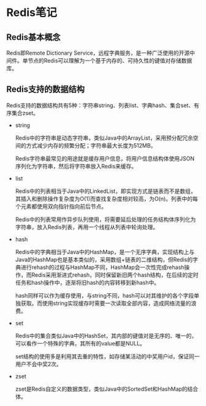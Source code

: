 # Redis笔记

## Redis基本概念

Redis即Remote Dictionary Service，远程字典服务，是一种广泛使用的开源中间件。单节点的Redis可以理解为一个基于内存的、可持久性的键值对存储数据库。

## Redis支持的数据结构

Redis支持的数据结构共有5种：字符串string、列表list、字典hash、集合set、有序集合zset。

- string

  Redis中的字符串是动态字符串，类似Java中的ArrayList，采用预分配冗余空间的方式减少内存的频繁分配；字符串最大长度为512MB。

  Redis字符串最常见的用途就是缓存用户信息，将用户信息结构体使用JSON序列化为字符串，然后将字符串放入Redis来缓存。

- list

  Redis中的列表相当于Java中的LinkedList，即实现方式是链表而不是数组，其插入和删除操作复杂度为O(1)而查找复杂度相对较高，为O(n)。列表中的每个元素都使用双向指针指向前后节点。

  Redis中的列表常用作异步队列使用，将需要延后处理的任务结构体序列化为字符串，放入Redis列表，再用一个线程从列表中轮询处理。

- hash

  Redis中的字典相当于Java中的HashMap，是一个无序字典，实现结构上与Java的HashMap也是基本类似的，采用数组+链表的二维结构，但Redis的字典进行rehash的过程与HashMap不同，HashMap会一次性完成rehash操作，而Redis采用渐进式rehash，同时保留新旧两个hash结构，在后续的定时任务和hash操作中，逐渐将旧hash的内容转移到新hash中。

  hash同样可以作为缓存使用，与string不同，hash可以对其维护的各个字段单独获取。而使用string实现缓存时需要一次读取全部内容，造成网络流量的浪费。

- set

  Redis中的集合类似Java中的HashSet，其内部的键值对是无序的、唯一的，可以看作一个特殊的字典，其所有的value都是NULL。

  set结构的使用多是利用其去重的特性，如存储某活动的中奖用户id，保证同一用户不会中奖2次。

- zset

  zset是Redis自定义的数据类型，类似Java中的SortedSet和HashMap的结合体。